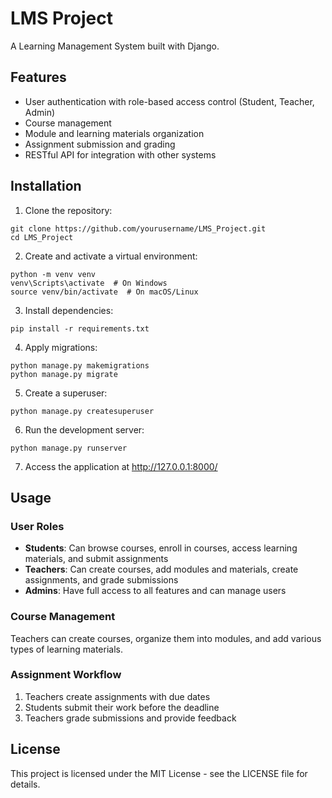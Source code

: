# LMS Project

A Learning Management System built with Django.

## Features

- User authentication with role-based access control (Student, Teacher, Admin)
- Course management
- Module and learning materials organization
- Assignment submission and grading
- RESTful API for integration with other systems

## Installation

1. Clone the repository:
```
git clone https://github.com/yourusername/LMS_Project.git
cd LMS_Project
```

2. Create and activate a virtual environment:
```
python -m venv venv
venv\Scripts\activate  # On Windows
source venv/bin/activate  # On macOS/Linux
```

3. Install dependencies:
```
pip install -r requirements.txt
```

4. Apply migrations:
```
python manage.py makemigrations
python manage.py migrate
```

5. Create a superuser:
```
python manage.py createsuperuser
```

6. Run the development server:
```
python manage.py runserver
```

7. Access the application at http://127.0.0.1:8000/

## Usage

### User Roles

- **Students**: Can browse courses, enroll in courses, access learning materials, and submit assignments
- **Teachers**: Can create courses, add modules and materials, create assignments, and grade submissions
- **Admins**: Have full access to all features and can manage users

### Course Management

Teachers can create courses, organize them into modules, and add various types of learning materials.

### Assignment Workflow

1. Teachers create assignments with due dates
2. Students submit their work before the deadline
3. Teachers grade submissions and provide feedback

## License

This project is licensed under the MIT License - see the LICENSE file for details.